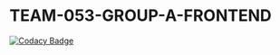 # TEAM-053-GROUP-A-FRONTEND

[![Codacy Badge](https://api.codacy.com/project/badge/Grade/a98d461fb30247a98b4e4d1d7826e769)](https://app.codacy.com/gh/BuildForSDGCohort2/TEAM-053-GROUP-A-FRONTEND?utm_source=github.com&utm_medium=referral&utm_content=BuildForSDGCohort2/TEAM-053-GROUP-A-FRONTEND&utm_campaign=Badge_Grade_Settings)